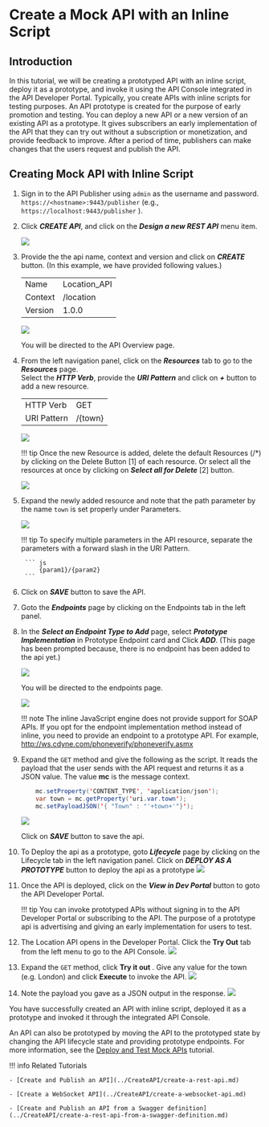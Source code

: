 # Create a Mock API with an Inline Script

## Introduction
In this tutorial, we will be creating a prototyped API with an inline script, deploy it as a prototype, and
 invoke it using the API Console integrated in the API Developer Portal.
Typically, you create APIs with inline scripts for testing purposes. An API prototype is created for the purpose of early promotion and testing. You can deploy a new API or a new version of an existing API as a prototype. It gives subscribers an early implementation of the API that they can try out without a subscription or monetization, and provide feedback to improve. After a period of time, publishers can make changes that the users request and publish the API.

## Creating Mock API with Inline Script
1.  Sign in to the API Publisher using `admin` as the username and password.
`https://<hostname>:9443/publisher` (e.g., `https://localhost:9443/publisher` ).

2.  Click ***CREATE API***, and click on the ***Design a new REST API*** menu item. 

    ![](../../../assets/img/Learn/create-api-design-rest-api-link.png)
   
3.  Provide the the api name, context and version and click on ***CREATE*** button. (In this example, we have provided
 following values.)

    |||
    |------|-------------|
    |Name|Location_API|
    |Context|/location|
    |Version|1.0.0|

    ![](../../../assets/img/Learn/create-api-form-filled.png)
    
    You will be directed to the API Overview page.
    
4. From the left navigation panel, click on the ***Resources*** tab to go to the ***Resources*** page.
   <br/>Select the ***HTTP Verb***, provide the ***URI Pattern*** and click on ***+*** button to add a new resource.
    
    | | |
    |------|-------------|
    |HTTP Verb|GET|
    |URI Pattern|/{town}|
    
    ![](../../../assets/img/Learn/create-api-add-resource.png)
    
    !!! tip
        Once the new Resource is added, delete the default Resources (/\*) by clicking on the Delete Button \[1\] of
         each resource. Or select all the resources at once by clicking on ***Select all for Delete*** \[2\] button.
      
    ![](../../../assets/img/Learn/create-api-delete-resource.png)
      

5. Expand the newly added resource and note that the path parameter by the name `town` is set properly under Parameters.

    ![](../../../assets/img/Learn/create-api-resource-parameter-view.png)

    !!! tip
        To specify multiple parameters in the API resource, separate the parameters with a forward slash in the URI
         Pattern.
    
        ``` js
            {param1}/{param2}
        ```
        
5. Click on ***SAVE*** button to save the API.

6. Goto the ***Endpoints*** page by clicking on the Endpoints tab in the left panel.

7. In the ***Select an Endpoint Type to Add*** page, select ***Prototype Implementation*** in Prototype Endpoint card
 and Click ***ADD***. (This page has been prompted because, there is no endpoint has been added to the api yet.)
 
    ![](../../../assets/img/Learn/create-api-prototype-endpoint-add.png)

    You will be directed to the endpoints page.
    
    ![](../../../assets/img/Learn/create-api-prototype-endpoint-page.png)

    !!! note
        The inline JavaScript engine does not provide support for SOAP APIs. If you opt for the endpoint implementation method instead of inline, you need to provide an endpoint to a prototype API. For example, <http://ws.cdyne.com/phoneverify/phoneverify.asmx>

6.  Expand the `GET` method and give the following as the script. It reads the payload that the user sends with the API request and returns it as a JSON value. The value **mc** is the message context.

    ``` java
        mc.setProperty('CONTENT_TYPE', 'application/json');
        var town = mc.getProperty('uri.var.town');
        mc.setPayloadJSON('{ "Town" : "'+town+'"}');
    ```

    ![](../../../assets/img/Learn/create-api-prototype-script-added.png)
    
    Click on ***SAVE*** button to save the api.

7. To Deploy the api as a prototype, goto ***Lifecycle*** page by clicking on the Lifecycle tab in the left
 navigation panel. Click on ***DEPLOY AS A PROTOTYPE*** button to deploy the api as a prototype
 ![](../../../assets/img/Learn/create-api-prototype-lc-page.png) 
 
8.  Once the API is deployed, click on the ***View in Dev Portal*** button to goto the API Developer Portal.

    !!! tip
        You can invoke prototyped APIs without signing in to the API Developer Portal or subscribing to the API. The
         purpose of a prototype api is advertising and giving an early implementation for users to test.


9.  The Location API opens in the Developer Portal. Click the **Try Out** tab from the left menu to go to the
 API Console.
    ![](../../../assets/img/Learn/create-api-prototype-dev-portal-overview.png) 

10. Expand the `GET` method, click **Try it out** . Give any value for the town (e.g. London) and click **Execute** to invoke the API.
    ![](../../../assets/img/Learn/create-api-prototype-tryout-execute.png) 
11. Note the payload you gave as a JSON output in the response.
    ![](../../../assets/img/Learn/create-api-prototype-execute-response.png)

You have successfully created an API with inline script, deployed it as a prototype and invoked it through the
 integrated API Console.

An API can also be prototyped by moving the API to the prototyped state by changing the API lifecycle state and
 providing prototype endpoints. For more information, see the [Deploy and Test Mock APIs](deploy-and-test-mock-apis.md) tutorial.

!!! info
    Related Tutorials
    
    - [Create and Publish an API](../CreateAPI/create-a-rest-api.md)
    
    - [Create a WebSocket API](../CreateAPI/create-a-websocket-api.md)

    - [Create and Publish an API from a Swagger definition](../CreateAPI/create-a-rest-api-from-a-swagger-definition.md)


